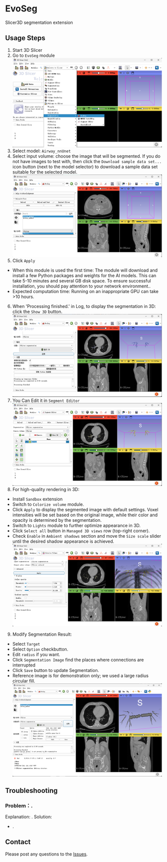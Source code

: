 # EvoSeg
Slicer3D segmentation extension

## Usage Steps
1. Start 3D Slicer
2. Go to `EvoSeg` module
![](screenshot_1.jpg)
3. Select model: `Airway_nnUnet`
4. Select input volume: choose the image that will be segmented. If you do not have images to test with, then click the `Download sample data set...` icon button (next to the model selector) to download a sample data set suitable for the selected model.
![](screenshot_2.jpg)
5. Click `Apply`
  - When this module is used the first time: The module will download and install a few Python packages and weights for the AI models. This can take 5-10 minutes and several GB disk space. To ensure successful installation, you should pay attention to your network environment..
  - Expected computation time: Running on an inappropriate GPU can take >10 hours.
6. When 'Processing finished.' in Log, to display the segmentation in 3D: click the `Show 3D` button.
![](screenshot_3.jpg)
7. You Can Edit it in `Segment Editor`
![](screenshot_4.jpg)
8. For high-quality rendering in 3D:
  - Install `Sandbox` extension
  - Switch to `Colorize volume` module.
  - Click `Apply` to display the segmented image with default settings. Voxel intensities will be set based on the original image, while their color and opacity is determined by the segmentation.
  - Switch to `Lights` module to further optimize appearance in 3D.
  - Click `Select all` button in `Managed 3D views` row (top-right corner).
  - Check `Enable` in `Ambient shadows` section and move the `Size scale` slider until the desired shadow appearance is achieved.
![](screenshot_5.jpg)
9. Modify Segmentation Result:
  - Select `Target` 
  - Select `Option` checkbutton.
  - Edit `radius` if you want.
  - Click `Segmentation Image` find the places where connections are interrupted
  - Click `Save` button to update Segmentation.
  - Reference image is for demonstration only; we used a large radius circular fill.
![](screenshot_6.jpg)


## Troubleshooting

### Problem：.
Explanation: .
Solution:
- .

## Contact

Please post any questions to the [Issues](https://github.com/DeepInsightData/EvoSeg/issues).